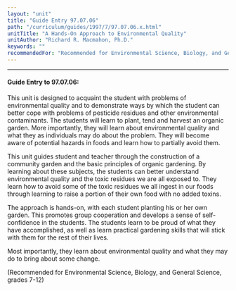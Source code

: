 ```yaml
---
layout: "unit"
title: "Guide Entry 97.07.06"
path: "/curriculum/guides/1997/7/97.07.06.x.html"
unitTitle: "A Hands-On Approach to Environmental Quality"
unitAuthor: "Richard R. Macmahon, Ph.D."
keywords: ""
recommendedFor: "Recommended for Environmental Science, Biology, and General Science, grades 7-12"
---
```

<body>
<hr/>
 <h4>
  Guide Entry to 97.07.06:
 </h4>
 This unit is designed to acquaint the student with problems of environmental quality and to demonstrate ways by which the student can better cope with problems of pesticide residues and other environmental contaminants. The students will learn to plant, tend and harvest an organic garden. More importantly, they will learn about environmental quality and what they as individuals may do about the problem. They will become aware of potential hazards in foods and learn how to partially avoid them.
 <p>
  This unit guides student and teacher through the construction of a community garden and the basic principles of organic gardening. By learning about these subjects, the students can better understand environmental quality and the toxic residues we are all exposed to. They learn how to avoid some of the toxic residues we all ingest in our foods through learning to raise a portion of their own food with no added toxins.
 </p>
 <p>
  The approach is hands-on, with each student planting his or her own garden. This promotes group cooperation and develops a sense of self-confidence in the students. The students learn to be proud of what they have accomplished, as well as learn practical gardening skills that will stick with them for the rest of their lives.
 </p>
 <p>
  Most importantly, they learn about environmental quality and what they may do to bring about some change.
 </p>
 <p>
  (Recommended for Environmental Science, Biology, and General Science, grades 7-12)
 </p>

</body>